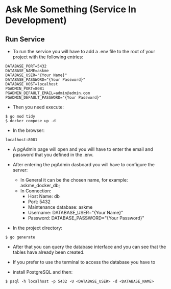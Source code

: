 # Ask Me Something (Service In Development)

## Run Service

- To run the service you will have to add a .env file to the root 
of your project with the following entries:
```
DATABASE_PORT=5432
DATABASE_NAME=askme
DATABASE_USER="{Your Name}"
DATABASE_PASSWORD="{Your Password}"
DATABASE_HOST=localhost
PGADMIN_PORT=8081
PGADMIN_DEFAULT_EMAIL=admin@admin.com
PGADMIN_DEFAULT_PASSWORD="{Your Password}"
```

- Then you need execute:

```
$ go mod tidy
$ docker compose up -d
```

- In the browser:
```
localhost:8081
```

- A pgAdmin page will open and you will have to enter the email 
and password that you defined in the .env.

- After entering the pgAdmin dasboard you will have to configure 
the server:
  - In General it can be the chosen name, for example: askme_docker_db;
  - In Connection:
    - Host Name: db
    - Port: 5432
    - Maintenance database: askme
    - Username: DATABASE_USER="{Your Name}"
    - Password: DATABASE_PASSWORD="{Your Password}"


- In the project directory:
```
$ go generate 
```

- After that you can query the database interface and you can see that 
the tables have already been created.

- If you prefer to use the terminal to access the database you have to 
- install PostgreSQL and then:

```
$ psql -h localhost -p 5432 -U <DATABASE_USER> -d <DATABASE_NAME>
```